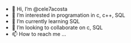 - 👋 Hi, I’m @cele7acosta
- 👀 I’m interested in programation in c, c++, SQL
- 🌱 I’m currently learning SQL
- 💞️ I’m looking to collaborate on c, SQL
- 📫 How to reach me ...

<!---
cele7acosta/cele7acosta is a ✨ special ✨ repository because its `README.md` (this file) appears on your GitHub profile.
You can click the Preview link to take a look at your changes.
--->
